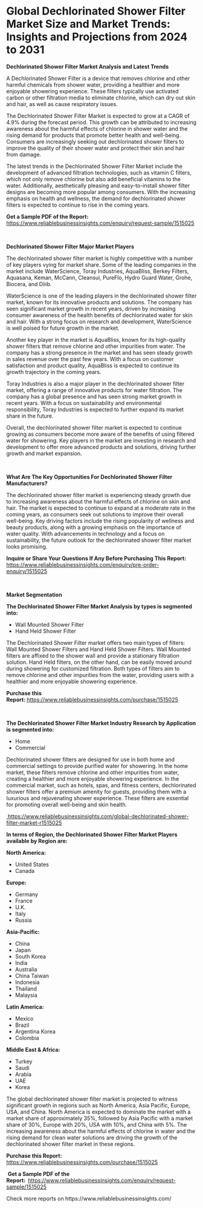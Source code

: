 <p><h1>Global Dechlorinated Shower Filter Market Size and Market Trends: Insights and Projections from 2024 to 2031</h1></p><p><strong>Dechlorinated Shower Filter Market Analysis and Latest Trends</strong></p>
<p><p>A Dechlorinated Shower Filter is a device that removes chlorine and other harmful chemicals from shower water, providing a healthier and more enjoyable showering experience. These filters typically use activated carbon or other filtration media to eliminate chlorine, which can dry out skin and hair, as well as cause respiratory issues.</p><p>The Dechlorinated Shower Filter Market is expected to grow at a CAGR of 4.9% during the forecast period. This growth can be attributed to increasing awareness about the harmful effects of chlorine in shower water and the rising demand for products that promote better health and well-being. Consumers are increasingly seeking out dechlorinated shower filters to improve the quality of their shower water and protect their skin and hair from damage.</p><p>The latest trends in the Dechlorinated Shower Filter Market include the development of advanced filtration technologies, such as vitamin C filters, which not only remove chlorine but also add beneficial vitamins to the water. Additionally, aesthetically pleasing and easy-to-install shower filter designs are becoming more popular among consumers. With the increasing emphasis on health and wellness, the demand for dechlorinated shower filters is expected to continue to rise in the coming years.</p></p>
<p><strong>Get a Sample PDF of the Report:&nbsp;</strong> <a href="https://www.reliablebusinessinsights.com/enquiry/request-sample/1515025">https://www.reliablebusinessinsights.com/enquiry/request-sample/1515025</a></p>
<p>&nbsp;</p>
<p><strong>Dechlorinated Shower Filter Major Market Players</strong></p>
<p><p>The dechlorinated shower filter market is highly competitive with a number of key players vying for market share. Some of the leading companies in the market include WaterScience, Toray Industries, AquaBliss, Berkey Filters, Aquasana, Keman, McCann, Cleansui, PureFlo, Hydro Guard Water, Grohe, Biocera, and Diiib.</p><p>WaterScience is one of the leading players in the dechlorinated shower filter market, known for its innovative products and solutions. The company has seen significant market growth in recent years, driven by increasing consumer awareness of the health benefits of dechlorinated water for skin and hair. With a strong focus on research and development, WaterScience is well poised for future growth in the market.</p><p>Another key player in the market is AquaBliss, known for its high-quality shower filters that remove chlorine and other impurities from water. The company has a strong presence in the market and has seen steady growth in sales revenue over the past few years. With a focus on customer satisfaction and product quality, AquaBliss is expected to continue its growth trajectory in the coming years.</p><p>Toray Industries is also a major player in the dechlorinated shower filter market, offering a range of innovative products for water filtration. The company has a global presence and has seen strong market growth in recent years. With a focus on sustainability and environmental responsibility, Toray Industries is expected to further expand its market share in the future.</p><p>Overall, the dechlorinated shower filter market is expected to continue growing as consumers become more aware of the benefits of using filtered water for showering. Key players in the market are investing in research and development to offer more advanced products and solutions, driving further growth and market expansion.</p></p>
<p>&nbsp;</p>
<p><strong>What Are The Key Opportunities For Dechlorinated Shower Filter Manufacturers?</strong></p>
<p><p>The dechlorinated shower filter market is experiencing steady growth due to increasing awareness about the harmful effects of chlorine on skin and hair. The market is expected to continue to expand at a moderate rate in the coming years, as consumers seek out solutions to improve their overall well-being. Key driving factors include the rising popularity of wellness and beauty products, along with a growing emphasis on the importance of water quality. With advancements in technology and a focus on sustainability, the future outlook for the dechlorinated shower filter market looks promising.</p></p>
<p><strong>Inquire or Share Your Questions If Any Before Purchasing This Report:</strong> <a href="https://www.reliablebusinessinsights.com/enquiry/pre-order-enquiry/1515025">https://www.reliablebusinessinsights.com/enquiry/pre-order-enquiry/1515025</a></p>
<p>&nbsp;</p>
<p><strong>Market Segmentation</strong></p>
<p><strong>The Dechlorinated Shower Filter Market Analysis by types is segmented into:</strong></p>
<p><ul><li>Wall Mounted Shower Filter</li><li>Hand Held Shower Filter</li></ul></p>
<p><p>The Dechlorinated Shower Filter market offers two main types of filters: Wall Mounted Shower Filters and Hand Held Shower Filters. Wall Mounted filters are affixed to the shower wall and provide a stationary filtration solution. Hand Held filters, on the other hand, can be easily moved around during showering for customized filtration. Both types of filters aim to remove chlorine and other impurities from the water, providing users with a healthier and more enjoyable showering experience.</p></p>
<p><strong>Purchase this Report:&nbsp;</strong><a href="https://www.reliablebusinessinsights.com/purchase/1515025">https://www.reliablebusinessinsights.com/purchase/1515025</a></p>
<p>&nbsp;</p>
<p><strong>The Dechlorinated Shower Filter Market Industry Research by Application is segmented into:</strong></p>
<p><ul><li>Home</li><li>Commercial</li></ul></p>
<p><p>Dechlorinated shower filters are designed for use in both home and commercial settings to provide purified water for showering. In the home market, these filters remove chlorine and other impurities from water, creating a healthier and more enjoyable showering experience. In the commercial market, such as hotels, spas, and fitness centers, dechlorinated shower filters offer a premium amenity for guests, providing them with a luxurious and rejuvenating shower experience. These filters are essential for promoting overall well-being and skin health.</p></p>
<p><a href="https://www.reliablebusinessinsights.com/global-dechlorinated-shower-filter-market-r1515025">&nbsp;https://www.reliablebusinessinsights.com/global-dechlorinated-shower-filter-market-r1515025</a></p>
<p><strong>In terms of Region, the Dechlorinated Shower Filter Market Players available by Region are:</strong></p>
<p>
    <p> <strong> North America: </strong>
        <ul>
            <li>United States</li>
            <li>Canada</li>
        </ul>
        </p> 
    <p> <strong> Europe: </strong>
        <ul>
            <li>Germany</li>
            <li>France</li>
            <li>U.K.</li>
            <li>Italy</li>
            <li>Russia</li>
        </ul>
        </p> 
    <p> <strong> Asia-Pacific: </strong>
        <ul>
            <li>China</li>
            <li>Japan</li>
            <li>South Korea</li>
            <li>India</li>
            <li>Australia</li>
            <li>China Taiwan</li>
            <li>Indonesia</li>
            <li>Thailand</li>
            <li>Malaysia</li>
        </ul>
        </p> 
    <p> <strong> Latin America: </strong>
        <ul>
            <li>Mexico</li>
            <li>Brazil</li>
            <li>Argentina Korea</li>
            <li>Colombia</li>
        </ul>
        </p> 
    <p> <strong> Middle East & Africa: </strong>
        <ul>
            <li>Turkey</li>
            <li>Saudi</li>
            <li>Arabia</li>
            <li>UAE</li>
            <li>Korea</li>
        </ul>
    </p>
    </p>
<p><p>The global dechlorinated shower filter market is projected to witness significant growth in regions such as North America, Asia Pacific, Europe, USA, and China. North America is expected to dominate the market with a market share of approximately 35%, followed by Asia Pacific with a market share of 30%, Europe with 20%, USA with 10%, and China with 5%. The increasing awareness about the harmful effects of chlorine in water and the rising demand for clean water solutions are driving the growth of the dechlorinated shower filter market in these regions.</p></p>
<p><strong>Purchase this Report: </strong><a href="https://www.reliablebusinessinsights.com/purchase/1515025">https://www.reliablebusinessinsights.com/purchase/1515025</a></p>
<p>&nbsp;<strong>Get a Sample PDF of the Report:&nbsp;&nbsp;</strong><a href="https://www.reliablebusinessinsights.com/enquiry/request-sample/1515025">https://www.reliablebusinessinsights.com/enquiry/request-sample/1515025</a></p>
<p><strong></strong></p>
<p>Check more reports on https://www.reliablebusinessinsights.com/</p>